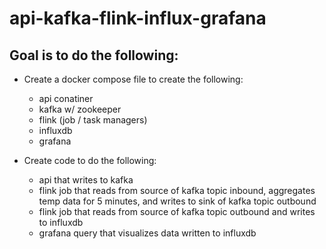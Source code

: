 # api-kafka-flink-influx-grafana

## Goal is to do the following:

- Create a docker compose file to create the following:

  - api conatiner
  - kafka w/ zookeeper
  - flink (job / task managers)
  - influxdb
  - grafana

- Create code to do the following:
  - api that writes to kafka
  - flink job that reads from source of kafka topic inbound, aggregates temp data for 5 minutes, and writes to sink of kafka topic outbound
  - flink job that reads from source of kafka topic outbound and writes to influxdb
  - grafana query that visualizes data written to influxdb
